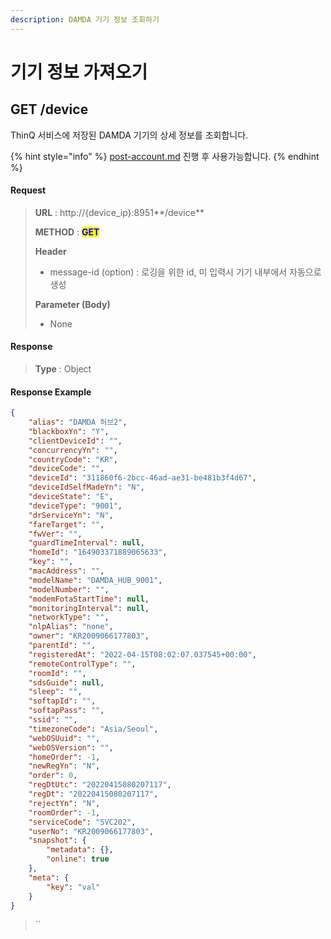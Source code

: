 ```yaml
---
description: DAMDA 기기 정보 조회하기
---
```


# 기기 정보 가져오기

## GET /device

ThinQ 서비스에 저장된 DAMDA 기기의 상세 정보를 조회합니다. &#x20;

{% hint style="info" %}
[post-account.md](post-account.md "mention") 진행 후 사용가능합니다.
{% endhint %}

#### Request

> **URL** : http://{device\_ip}:8951**/device**
>
> **METHOD** : <mark style="color:blue;">**GET**</mark>
>
> **Header**&#x20;
>
> * message-id (option) : 로깅을 위한 id, 미 입력시 기기 내부에서 자동으로 생성
>
> **Parameter (Body)**
>
> * None

#### **Response**

> **Type** : Object

#### Response Example

```json
{
    "alias": "DAMDA 허브2",
    "blackboxYn": "Y",
    "clientDeviceId": "",
    "concurrencyYn": "",
    "countryCode": "KR",
    "deviceCode": "",
    "deviceId": "311860f6-2bcc-46ad-ae31-be481b3f4d67",
    "deviceIdSelfMadeYn": "N",
    "deviceState": "E",
    "deviceType": "9001",
    "drServiceYn": "N",
    "fareTarget": "",
    "fwVer": "",
    "guardTimeInterval": null,
    "homeId": "164903371889065633",
    "key": "",
    "macAddress": "",
    "modelName": "DAMDA_HUB_9001",
    "modelNumber": "",
    "modemFotaStartTime": null,
    "monitoringInterval": null,
    "networkType": "",
    "nlpAlias": "none",
    "owner": "KR2009066177803",
    "parentId": "",
    "registeredAt": "2022-04-15T08:02:07.037545+00:00",
    "remoteControlType": "",
    "roomId": "",
    "sdsGuide": null,
    "sleep": "",
    "softapId": "",
    "softapPass": "",
    "ssid": "",
    "timezoneCode": "Asia/Seoul",
    "webOSUuid": "",
    "webOSVersion": "",
    "homeOrder": -1,
    "newRegYn": "N",
    "order": 0,
    "regDtUtc": "20220415080207117",
    "regDt": "20220415080207117",
    "rejectYn": "N",
    "roomOrder": -1,
    "serviceCode": "SVC202",
    "userNo": "KR2009066177803",
    "snapshot": {
        "metadata": {},
        "online": true
    },
    "meta": {
        "key": "val"
    }
}
```

> ``
